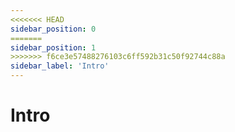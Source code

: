 ```yaml
---
<<<<<<< HEAD
sidebar_position: 0
=======
sidebar_position: 1
>>>>>>> f6ce3e57488276103c6ff592b31c50f92744c88a
sidebar_label: 'Intro'
---
```


# Intro
